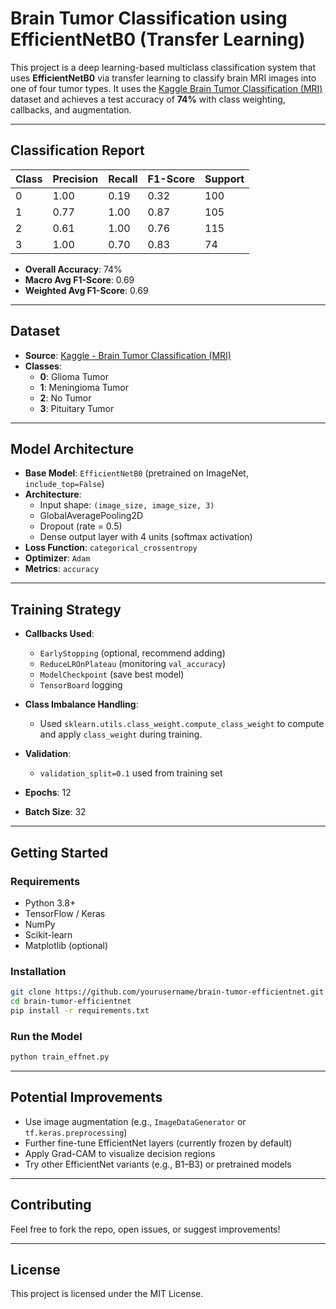 # Brain Tumor Classification using EfficientNetB0 (Transfer Learning)

This project is a deep learning-based multiclass classification system that uses **EfficientNetB0** via transfer learning to classify brain MRI images into one of four tumor types. It uses the [Kaggle Brain Tumor Classification (MRI)](https://www.kaggle.com/datasets/sartajbhuvaji/brain-tumor-classification-mri) dataset and achieves a test accuracy of **74%** with class weighting, callbacks, and augmentation.

---

## Classification Report

| Class | Precision | Recall | F1-Score | Support |
|-------|-----------|--------|----------|---------|
| 0     | 1.00      | 0.19   | 0.32     | 100     |
| 1     | 0.77      | 1.00   | 0.87     | 105     |
| 2     | 0.61      | 1.00   | 0.76     | 115     |
| 3     | 1.00      | 0.70   | 0.83     | 74      |

- **Overall Accuracy**: 74%  
- **Macro Avg F1-Score**: 0.69  
- **Weighted Avg F1-Score**: 0.69  

---

## Dataset

- **Source**: [Kaggle - Brain Tumor Classification (MRI)](https://www.kaggle.com/datasets/sartajbhuvaji/brain-tumor-classification-mri)
- **Classes**:
  - **0**: Glioma Tumor  
  - **1**: Meningioma Tumor  
  - **2**: No Tumor  
  - **3**: Pituitary Tumor

---

## Model Architecture

- **Base Model**: `EfficientNetB0` (pretrained on ImageNet, `include_top=False`)
- **Architecture**:
  - Input shape: `(image_size, image_size, 3)`
  - GlobalAveragePooling2D
  - Dropout (rate = 0.5)
  - Dense output layer with 4 units (softmax activation)
- **Loss Function**: `categorical_crossentropy`
- **Optimizer**: `Adam`
- **Metrics**: `accuracy`

---

## Training Strategy

- **Callbacks Used**:
  - `EarlyStopping` (optional, recommend adding)
  - `ReduceLROnPlateau` (monitoring `val_accuracy`)
  - `ModelCheckpoint` (save best model)
  - `TensorBoard` logging

- **Class Imbalance Handling**:
  - Used `sklearn.utils.class_weight.compute_class_weight` to compute and apply `class_weight` during training.

- **Validation**:
  - `validation_split=0.1` used from training set

- **Epochs**: 12  
- **Batch Size**: 32  

---

## Getting Started

### Requirements

- Python 3.8+
- TensorFlow / Keras
- NumPy
- Scikit-learn
- Matplotlib (optional)

### Installation

```bash
git clone https://github.com/yourusername/brain-tumor-efficientnet.git
cd brain-tumor-efficientnet
pip install -r requirements.txt
```

### Run the Model

```python
python train_effnet.py
```

---

## Potential Improvements

- Use image augmentation (e.g., `ImageDataGenerator` or `tf.keras.preprocessing`)
- Further fine-tune EfficientNet layers (currently frozen by default)
- Apply Grad-CAM to visualize decision regions
- Try other EfficientNet variants (e.g., B1–B3) or pretrained models

---

## Contributing

Feel free to fork the repo, open issues, or suggest improvements!

---

## License

This project is licensed under the MIT License.
